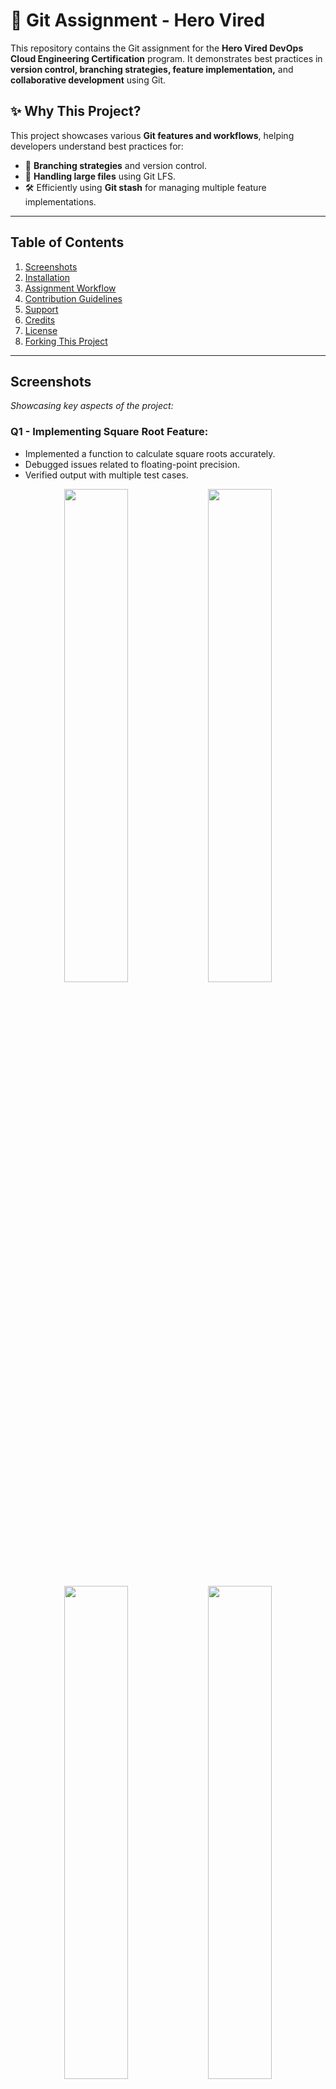 # 🚀 Git Assignment - Hero Vired

This repository contains the Git assignment for the **Hero Vired DevOps Cloud Engineering Certification** program. It demonstrates best practices in **version control, branching strategies, feature implementation,** and **collaborative development** using Git.

## ✨ Why This Project?

This project showcases various **Git features and workflows**, helping developers understand best practices for:

- 📌 **Branching strategies** and version control.  
- 📂 **Handling large files** using Git LFS.  
- 🛠️ Efficiently using **Git stash** for managing multiple feature implementations.  

---

## Table of Contents

1. [Screenshots](#screenshots)  
2. [Installation](#-installation)  
3. [Assignment Workflow](#assignment-workflow)  
4. [Contribution Guidelines](#contribution-guidelines)  
5. [Support](#support)  
6. [Credits](#credits)  
7. [License](#license)  
8. [Forking This Project](#forking-this-project)    
---

## Screenshots

_Showcasing key aspects of the project:_

### Q1 - Implementing Square Root Feature:

- Implemented a function to calculate square roots accurately.
- Debugged issues related to floating-point precision.
- Verified output with multiple test cases.

<div align="center">
  <img src="https://github.com/user-attachments/assets/772eaa05-82e5-4025-b019-937f6422f3c8" width="45%">
  <img src="https://github.com/user-attachments/assets/78a6330b-6895-4b4e-b6bd-e7d7879a7236" width="45%">
</div>

<div align="center">
  <img src="https://github.com/user-attachments/assets/008d624a-39ed-4d1b-97a7-c302fc253156" width="45%">
  <img src="https://github.com/user-attachments/assets/b65d6203-5fea-42db-9167-a1942ed74f7a" width="45%">
</div>

<div align="center">
  <img src="https://github.com/user-attachments/assets/c78d1345-16df-424f-8640-640bedf642d4" width="45%">
  <img src="https://github.com/user-attachments/assets/3de3bd08-5946-40b3-83b1-080de78db35e" width="45%">
</div>

<div align="center">
  <img src="https://github.com/user-attachments/assets/6eef8bb6-4404-42a8-b6e3-cba65a582015" width="45%">
  <img src="https://github.com/user-attachments/assets/49f5c8cf-51d9-4030-b5ba-78bc8f0b8359" width="45%">
</div>

<div align="center">
  <img src="https://github.com/user-attachments/assets/4e9b9251-5eb6-459f-8dd5-dd9f15e754ed" width="45%">
  <img src="https://github.com/user-attachments/assets/d4f34fc7-3c08-4355-95ad-1043987556ff" width="45%">
</div>

<div align="center">
  <img src="https://github.com/user-attachments/assets/e4673c88-fc33-4967-917c-36ee7f4baea1" width="45%">
  <img src="https://github.com/user-attachments/assets/bc7e2660-7a6b-475f-8285-8bb582ff33c5" width="45%">
</div>

<div align="center">
  <img src="https://github.com/user-attachments/assets/41e8f09d-f062-4bb3-bb41-899523e8952a" width="45%">
  <img src="https://github.com/user-attachments/assets/e7fd9def-f3a4-44e4-8370-b7f47f62e9d7" width="45%">
</div>

<div align="center">
  <img src="https://github.com/user-attachments/assets/6cd930ab-3039-4a5a-b896-4d816ccfcdb4" width="45%">
  <img src="https://github.com/user-attachments/assets/27a95f9d-e1fa-46f3-9341-1480477a7d62" width="45%">
</div>

<div align="center">
  <img src="https://github.com/user-attachments/assets/038c97a6-049d-47f7-b6cd-b0db186705fa" width="45%">
  <img src="https://github.com/user-attachments/assets/93785afc-68d3-42d6-bab7-053ea407d6b2" width="45%">
</div>

<div align="center">
  <img src="https://github.com/user-attachments/assets/40707d26-7bd4-45f7-9637-b2c27b6054c1" width="45%">
  <img src="https://github.com/user-attachments/assets/8f8a7a91-b2a5-4080-b733-cc2f81cb7cbb" width="45%">
</div>

<div align="center">
  <img src="https://github.com/user-attachments/assets/d9ae61cf-c092-469c-8b68-7efa8e7d142b" width="45%">
  <img src="https://github.com/user-attachments/assets/676a9a15-56f8-45bc-b4b2-8ea3ddba457e" width="45%">
</div>

<div align="center">
  <img src="https://github.com/user-attachments/assets/e883f721-105c-4776-befb-5ebea212e3c1" width="45%">
  <img src="https://github.com/user-attachments/assets/4ab59d2e-021b-4efa-8adf-64c3e3cf1152" width="45%">
</div>

<div align="center">
  <img src="https://github.com/user-attachments/assets/3d0b6f1f-87b7-4159-bd7f-ba9cc72f515a" width="45%">
  <img src="https://github.com/user-attachments/assets/9c82b0c0-38af-44b3-9b28-e6fcca94c163" width="45%">
</div>

<div align="center">
  <img src="https://github.com/user-attachments/assets/0371f074-4d24-4a27-abfc-ea7295a9a86e" width="45%">
  <img src="https://github.com/user-attachments/assets/52be84c5-eefd-4291-8c3e-fb23e8e73a03" width="45%">
</div>

<div align="center">
  <img src="https://github.com/user-attachments/assets/98b2e9c9-13a9-48da-82ab-511cb5417eb1" width="45%">
  <img src="https://github.com/user-attachments/assets/a351ab01-8157-4112-9ffb-ba90262ad6d1" width="45%">
</div>

<div align="center">
  <img src="https://github.com/user-attachments/assets/8ef8f1d8-7b87-4c0b-b54f-86b6e579290c" width="45%">
</div>

---

### Q2 - Handling Large Files with Git LFS:

<div style="display: flex; justify-content: center;">
    <img src="https://github.com/user-attachments/assets/cd5bfe89-4891-4c77-8fd5-a914606db938" width="45%">
    <img src="https://github.com/user-attachments/assets/1628eb64-5929-43dc-bdde-4952b8362165" width="45%">
</div>

<div style="display: flex; justify-content: center;">
    <img src="https://github.com/user-attachments/assets/f7b43e29-ee6b-41ef-a7ff-dd80e5959633" width="45%">
    <img src="https://github.com/user-attachments/assets/9a02e3f3-6709-4c5b-8d69-1d7f647a2862" width="45%">
</div>

<div style="display: flex; justify-content: center;">
    <img src="https://github.com/user-attachments/assets/e02fc45c-4b91-48e3-ac0b-078e80c288ac" width="45%">
    <img src="https://github.com/user-attachments/assets/e3232a49-6f8b-455d-916e-b3d2d4156bfd" width="45%">
</div>

<div style="display: flex; justify-content: center;">
    <img src="https://github.com/user-attachments/assets/f0e28fb4-35fb-441f-91b1-f53505040409" width="45%">
    <img src="https://github.com/user-attachments/assets/f93b0ad3-a70d-4744-b783-6eba99cdd07e" width="45%">
</div>

---

### Q3 - Geometry Calculator Using Git Stash:

- Developed a Geometry Calculator supporting multiple shape computations.
- Used Git stash to manage multiple development tasks efficiently.

<div align="center">
  <img src="https://github.com/user-attachments/assets/fbd9bb22-0d33-4293-9792-90beb01f19d6" width="45%">
  <img src="https://github.com/user-attachments/assets/75a1ee2a-4174-4ac8-892a-a5703b0179ae" width="45%">
</div>

<div align="center">
  <img src="https://github.com/user-attachments/assets/2ad07b2b-1138-4e2b-9e7b-0bafd4dab69f" width="45%">
  <img src="https://github.com/user-attachments/assets/453b38c7-6fd8-4b9c-a859-a7adc5e02d8e" width="45%">
</div>

<div align="center">
  <img src="https://github.com/user-attachments/assets/35e0f1ba-dfb3-4185-99e3-4684382f762a" width="45%">
  <img src="https://github.com/user-attachments/assets/b746ca34-474f-48c4-a035-72e1a52c37c7" width="45%">
</div>

<div align="center">
  <img src="https://github.com/user-attachments/assets/d53d9db6-d23d-4f1b-bab1-a3b71bc382e8" width="45%">
  <img src="https://github.com/user-attachments/assets/e492de74-9c40-4cfc-a098-5e2c6e5559b5" width="45%">
</div>

<div align="center">
  <img src="https://github.com/user-attachments/assets/8af90492-e083-4c55-ad1f-4e812f419643" width="45%">
  <img src="https://github.com/user-attachments/assets/04534c66-f793-4563-97c2-1b87256392d4" width="45%">
</div>

<div align="center">
  <img src="https://github.com/user-attachments/assets/85976a11-9f0a-4503-af92-2f52110a43ff" width="45%">
  <img src="https://github.com/user-attachments/assets/983f5f4c-906c-49db-9124-7808added7cc" width="45%">
</div>

<div align="center">
  <img src="https://github.com/user-attachments/assets/c8f2feb5-905d-4837-a5d8-ebf4226eba62" width="45%">
  <img src="https://github.com/user-attachments/assets/20aa5fdd-e591-4102-bf56-a5bd1505d47f" width="45%">
</div>

<div align="center">
  <img src="https://github.com/user-attachments/assets/6ad27a64-b5a7-4ed5-841f-0b5a3b99c33b" width="45%">
  <img src="https://github.com/user-attachments/assets/f9f73554-e510-4b1a-8d99-eeccabc62653" width="45%">
</div>

<div align="center">
  <img src="https://github.com/user-attachments/assets/5b2af346-9fef-40e0-bc0d-a1845ae56763" width="45%">
  <img src="https://github.com/user-attachments/assets/cbd7ca5b-2667-47a0-b771-d750ccb69730" width="45%">
</div>

<div align="center">
  <img src="https://github.com/user-attachments/assets/a3ca9010-46c6-4fc0-a1d3-dc6fa64da845" width="45%">
  <img src="https://github.com/user-attachments/assets/40896b7b-1b02-47a3-a03f-b1dd609e77d9" width="45%">
</div>

<div align="center">
  <img src="https://github.com/user-attachments/assets/70f4caaa-f997-423e-b963-a6db65eec4b7" width="45%">
  <img src="https://github.com/user-attachments/assets/b15ccc28-8b42-4586-8425-0f1d2beddfa6" width="45%">
</div>

<div align="center">
  <img src="https://github.com/user-attachments/assets/bac2ad31-dd9c-4d2e-b920-0bd4e3e9bd34" width="45%">
  <img src="https://github.com/user-attachments/assets/3e86364f-45d1-4de7-a549-2fd1a2690418" width="45%">
</div>

<div align="center">
  <img src="https://github.com/user-attachments/assets/092673ee-0735-4d10-a2d2-073916aa8815" width="45%">
  <img src="https://github.com/user-attachments/assets/4b22050a-12f4-4e30-9dcc-3790fa3e89b9" width="45%">
</div>

<div align="center">
  <img src="https://github.com/user-attachments/assets/1024e8cf-703a-4343-a24b-680a9ebfc2e5" width="45%">
  <img src="https://github.com/user-attachments/assets/0e1e5d80-895f-475e-b069-c51c08cd241e" width="45%">
</div>

<div align="center">
  <img src="https://github.com/user-attachments/assets/0f87a33f-2961-4235-99c6-795e3bf4336a" width="45%">
  <img src="https://github.com/user-attachments/assets/73276859-d1d7-434d-ba52-ff828255fca8" width="45%">
</div>

<div align="center">
  <img src="https://github.com/user-attachments/assets/98c0742f-be5e-4121-854d-e61d7903aaf6" width="45%">
</div>



---
---

## 📌 Installation

Follow these steps to set up and run the project.

### 1️⃣ Clone the repository:
```bash
git clone https://github.com/yourusername/git-assignment.git
cd git-assignment
```
### 2️⃣ Install dependencies (if any):
```bash
Copy
Edit
pip install -r requirements.txt
```
### 3️⃣ Set up Git LFS (if required):
```bash
git lfs install
git lfs pull
```

## Assignment Workflow

### Q1 - Implementing Square Root Feature
- Created repository `git_assignment_HeroVired`.
- Developed square root function and merged into `main`.
- Addressed a critical bug in `divide` function.
- Released `v1` and `v2` with reviewed changes.

---

### Q2 - Handling Large Files with Git LFS
- Created a branch `lfs`.
- Integrated Git LFS to track and push large files.
- Verified file handling by cloning on another machine.

---

### Q3 - Geometry Calculator Using Git Stash
- Implemented area calculation for circle and rectangle.
- Used `git stash` to switch between features.
- Completed and merged both features after review.

---

## 🤝Contribution Guidelines

We welcome contributions! To get started:
1. Fork the repository.
2. Create a new branch (`git checkout -b feature-branch`).
3. Commit your changes (`git commit -m 'Add a new feature'`).
4. Push to your forked repository (`git push origin feature-branch`).
5. Submit a pull request for review.

---

## 💡Support

If you encounter any issues or need help, feel free to open an issue in the repository or reach out to me directly.

---

## 🏆Credits

This project is developed and maintained by [Your Name]. Special thanks to all contributors and reviewers who helped enhance this project.

---

## 🔗Forking This Project

If you’d like to fork this project, follow these steps:
1. Click the **Fork** button at the top right of this repository.
2. Clone your forked repository: `git clone https://github.com/your-username/repository-name.git`
3. Make your changes and push them to your forked repository.
4. Open a pull request to contribute your changes back.

---

🌟 **If you find this project helpful, consider giving it a star! Your support is much appreciated.** 🌟
